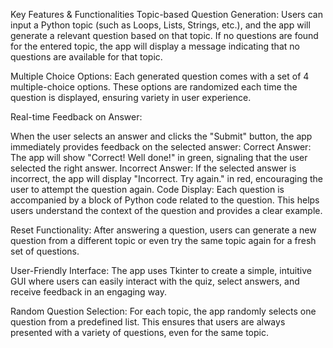 Key Features & Functionalities
Topic-based Question Generation: Users can input a Python topic (such as Loops, Lists, Strings, etc.), and the app will generate a relevant question based on that topic. If no questions are found for the entered topic, the app will display a message indicating that no questions are available for that topic.

Multiple Choice Options: Each generated question comes with a set of 4 multiple-choice options. These options are randomized each time the question is displayed, ensuring variety in user experience.

Real-time Feedback on Answer:

When the user selects an answer and clicks the "Submit" button, the app immediately provides feedback on the selected answer:
Correct Answer: The app will show "Correct! Well done!" in green, signaling that the user selected the right answer.
Incorrect Answer: If the selected answer is incorrect, the app will display "Incorrect. Try again." in red, encouraging the user to attempt the question again.
Code Display: Each question is accompanied by a block of Python code related to the question. This helps users understand the context of the question and provides a clear example.

Reset Functionality: After answering a question, users can generate a new question from a different topic or even try the same topic again for a fresh set of questions.

User-Friendly Interface: The app uses Tkinter to create a simple, intuitive GUI where users can easily interact with the quiz, select answers, and receive feedback in an engaging way.

Random Question Selection: For each topic, the app randomly selects one question from a predefined list. This ensures that users are always presented with a variety of questions, even for the same topic.
